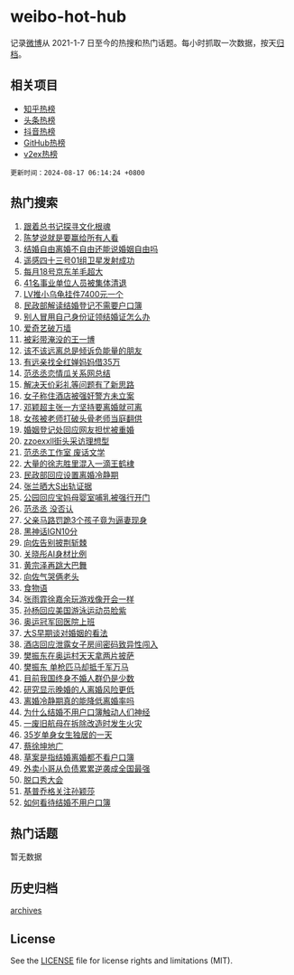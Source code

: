 # weibo-hot-hub

记录[微博](https://www.weibo.com)从 2021-1-7 日至今的热搜和热门话题。每小时抓取一次数据，按天[归档](archives)。

## 相关项目

- [知乎热榜](https://github.com/lonnyzhang423/zhihu-hot-hub)
- [头条热榜](https://github.com/lonnyzhang423/toutiao-hot-hub)
- [抖音热榜](https://github.com/lonnyzhang423/douyin-hot-hub)
- [GitHub热榜](https://github.com/lonnyzhang423/github-hot-hub)
- [v2ex热榜](https://github.com/lonnyzhang423/v2ex-hot-hub)


`更新时间：2024-08-17 06:14:24 +0800`

## 热门搜索

1. [跟着总书记探寻文化根魂](https://m.weibo.cn/search?containerid=100103type%3D1%26t%3D10%26q%3D%23%E8%B7%9F%E7%9D%80%E6%80%BB%E4%B9%A6%E8%AE%B0%E6%8E%A2%E5%AF%BB%E6%96%87%E5%8C%96%E6%A0%B9%E9%AD%82%23&stream_entry_id=51&isnewpage=1&extparam=seat%3D1%26stream_entry_id%3D51%26c_type%3D51%26dgr%3D0%26cate%3D10103%26q%3D%2523%25E8%25B7%259F%25E7%259D%2580%25E6%2580%25BB%25E4%25B9%25A6%25E8%25AE%25B0%25E6%258E%25A2%25E5%25AF%25BB%25E6%2596%2587%25E5%258C%2596%25E6%25A0%25B9%25E9%25AD%2582%2523%26pos%3D0%26filter_type%3Drealtimehot%26display_time%3D1723846463%26pre_seqid%3D172384646354403457235)
1. [陈梦说就是要赢给所有人看](https://m.weibo.cn/search?containerid=100103type%3D1%26t%3D10%26q%3D%23%E9%99%88%E6%A2%A6%E8%AF%B4%E5%B0%B1%E6%98%AF%E8%A6%81%E8%B5%A2%E7%BB%99%E6%89%80%E6%9C%89%E4%BA%BA%E7%9C%8B%23&stream_entry_id=31&isnewpage=1&extparam=seat%3D1%26stream_entry_id%3D31%26q%3D%2523%25E9%2599%2588%25E6%25A2%25A6%25E8%25AF%25B4%25E5%25B0%25B1%25E6%2598%25AF%25E8%25A6%2581%25E8%25B5%25A2%25E7%25BB%2599%25E6%2589%2580%25E6%259C%2589%25E4%25BA%25BA%25E7%259C%258B%2523%26dgr%3D0%26band_rank%3D1%26pos%3D0%26filter_type%3Drealtimehot%26c_type%3D31%26lcate%3D5001%26cate%3D5001%26realpos%3D1%26flag%3D2%26display_time%3D1723846463%26pre_seqid%3D172384646354403457235)
1. [结婚自由离婚不自由还能说婚姻自由吗](https://m.weibo.cn/search?containerid=100103type%3D1%26t%3D10%26q%3D%23%E7%BB%93%E5%A9%9A%E8%87%AA%E7%94%B1%E7%A6%BB%E5%A9%9A%E4%B8%8D%E8%87%AA%E7%94%B1%E8%BF%98%E8%83%BD%E8%AF%B4%E5%A9%9A%E5%A7%BB%E8%87%AA%E7%94%B1%E5%90%97%23&stream_entry_id=31&isnewpage=1&extparam=seat%3D1%26stream_entry_id%3D31%26q%3D%2523%25E7%25BB%2593%25E5%25A9%259A%25E8%2587%25AA%25E7%2594%25B1%25E7%25A6%25BB%25E5%25A9%259A%25E4%25B8%258D%25E8%2587%25AA%25E7%2594%25B1%25E8%25BF%2598%25E8%2583%25BD%25E8%25AF%25B4%25E5%25A9%259A%25E5%25A7%25BB%25E8%2587%25AA%25E7%2594%25B1%25E5%2590%2597%2523%26dgr%3D0%26band_rank%3D2%26pos%3D1%26filter_type%3Drealtimehot%26c_type%3D31%26lcate%3D5001%26cate%3D5001%26realpos%3D2%26flag%3D0%26display_time%3D1723846463%26pre_seqid%3D172384646354403457235)
1. [遥感四十三号01组卫星发射成功](https://m.weibo.cn/search?containerid=100103type%3D1%26t%3D10%26q%3D%23%E9%81%A5%E6%84%9F%E5%9B%9B%E5%8D%81%E4%B8%89%E5%8F%B701%E7%BB%84%E5%8D%AB%E6%98%9F%E5%8F%91%E5%B0%84%E6%88%90%E5%8A%9F%23&stream_entry_id=31&isnewpage=1&extparam=seat%3D1%26stream_entry_id%3D31%26q%3D%2523%25E9%2581%25A5%25E6%2584%259F%25E5%259B%259B%25E5%258D%2581%25E4%25B8%2589%25E5%258F%25B701%25E7%25BB%2584%25E5%258D%25AB%25E6%2598%259F%25E5%258F%2591%25E5%25B0%2584%25E6%2588%2590%25E5%258A%259F%2523%26dgr%3D0%26band_rank%3D3%26pos%3D2%26filter_type%3Drealtimehot%26c_type%3D31%26lcate%3D5001%26cate%3D5001%26realpos%3D3%26flag%3D0%26display_time%3D1723846463%26pre_seqid%3D172384646354403457235)
1. [每月18号京东羊毛超大](https://m.weibo.cn/search?containerid=100103type%3D1%26t%3D10%26q%3D%23%E6%AF%8F%E6%9C%8818%E5%8F%B7%E4%BA%AC%E4%B8%9C%E7%BE%8A%E6%AF%9B%E8%B6%85%E5%A4%A7%23&stream_entry_id=31&isnewpage=1&extparam=seat%3D1%26stream_entry_id%3D31%26q%3D%2523%25E6%25AF%258F%25E6%259C%258818%25E5%258F%25B7%25E4%25BA%25AC%25E4%25B8%259C%25E7%25BE%258A%25E6%25AF%259B%25E8%25B6%2585%25E5%25A4%25A7%2523%26dgr%3D0%26band_rank%3D4%26adid%3D250610%26is_ad_pos%3D1%26filter_type%3Drealtimehot%26topic_ad%3D1%26c_type%3D31%26lcate%3D5001%26pos%3D3%26cate%3D5001%26display_time%3D1723846463%26pre_seqid%3D172384646354403457235)
1. [41名事业单位人员被集体清退](https://m.weibo.cn/search?containerid=100103type%3D1%26t%3D10%26q%3D%2341%E5%90%8D%E4%BA%8B%E4%B8%9A%E5%8D%95%E4%BD%8D%E4%BA%BA%E5%91%98%E8%A2%AB%E9%9B%86%E4%BD%93%E6%B8%85%E9%80%80%23&stream_entry_id=31&isnewpage=1&extparam=seat%3D1%26stream_entry_id%3D31%26q%3D%252341%25E5%2590%258D%25E4%25BA%258B%25E4%25B8%259A%25E5%258D%2595%25E4%25BD%258D%25E4%25BA%25BA%25E5%2591%2598%25E8%25A2%25AB%25E9%259B%2586%25E4%25BD%2593%25E6%25B8%2585%25E9%2580%2580%2523%26dgr%3D0%26band_rank%3D4%26pos%3D4%26filter_type%3Drealtimehot%26c_type%3D31%26lcate%3D5001%26cate%3D5001%26realpos%3D4%26flag%3D2%26display_time%3D1723846463%26pre_seqid%3D172384646354403457235)
1. [LV推小乌龟挂件7400元一个](https://m.weibo.cn/search?containerid=100103type%3D1%26t%3D10%26q%3D%23LV%E6%8E%A8%E5%B0%8F%E4%B9%8C%E9%BE%9F%E6%8C%82%E4%BB%B67400%E5%85%83%E4%B8%80%E4%B8%AA%23&stream_entry_id=31&isnewpage=1&extparam=seat%3D1%26stream_entry_id%3D31%26q%3D%2523LV%25E6%258E%25A8%25E5%25B0%258F%25E4%25B9%258C%25E9%25BE%259F%25E6%258C%2582%25E4%25BB%25B67400%25E5%2585%2583%25E4%25B8%2580%25E4%25B8%25AA%2523%26dgr%3D0%26band_rank%3D5%26pos%3D5%26filter_type%3Drealtimehot%26c_type%3D31%26lcate%3D5001%26cate%3D5001%26realpos%3D5%26flag%3D2%26display_time%3D1723846463%26pre_seqid%3D172384646354403457235)
1. [民政部解读结婚登记不需要户口簿](https://m.weibo.cn/search?containerid=100103type%3D1%26t%3D10%26q%3D%23%E6%B0%91%E6%94%BF%E9%83%A8%E8%A7%A3%E8%AF%BB%E7%BB%93%E5%A9%9A%E7%99%BB%E8%AE%B0%E4%B8%8D%E9%9C%80%E8%A6%81%E6%88%B7%E5%8F%A3%E7%B0%BF%23&stream_entry_id=31&isnewpage=1&extparam=seat%3D1%26stream_entry_id%3D31%26q%3D%2523%25E6%25B0%2591%25E6%2594%25BF%25E9%2583%25A8%25E8%25A7%25A3%25E8%25AF%25BB%25E7%25BB%2593%25E5%25A9%259A%25E7%2599%25BB%25E8%25AE%25B0%25E4%25B8%258D%25E9%259C%2580%25E8%25A6%2581%25E6%2588%25B7%25E5%258F%25A3%25E7%25B0%25BF%2523%26dgr%3D0%26band_rank%3D6%26pos%3D6%26filter_type%3Drealtimehot%26c_type%3D31%26lcate%3D5001%26cate%3D5001%26realpos%3D6%26flag%3D0%26display_time%3D1723846463%26pre_seqid%3D172384646354403457235)
1. [别人冒用自己身份证领结婚证怎么办](https://m.weibo.cn/search?containerid=100103type%3D1%26t%3D10%26q%3D%23%E5%88%AB%E4%BA%BA%E5%86%92%E7%94%A8%E8%87%AA%E5%B7%B1%E8%BA%AB%E4%BB%BD%E8%AF%81%E9%A2%86%E7%BB%93%E5%A9%9A%E8%AF%81%E6%80%8E%E4%B9%88%E5%8A%9E%23&stream_entry_id=31&isnewpage=1&extparam=seat%3D1%26stream_entry_id%3D31%26q%3D%2523%25E5%2588%25AB%25E4%25BA%25BA%25E5%2586%2592%25E7%2594%25A8%25E8%2587%25AA%25E5%25B7%25B1%25E8%25BA%25AB%25E4%25BB%25BD%25E8%25AF%2581%25E9%25A2%2586%25E7%25BB%2593%25E5%25A9%259A%25E8%25AF%2581%25E6%2580%258E%25E4%25B9%2588%25E5%258A%259E%2523%26dgr%3D0%26band_rank%3D7%26pos%3D7%26filter_type%3Drealtimehot%26c_type%3D31%26lcate%3D5001%26cate%3D5001%26realpos%3D7%26flag%3D0%26display_time%3D1723846463%26pre_seqid%3D172384646354403457235)
1. [爱奇艺破万墙](https://m.weibo.cn/search?containerid=100103type%3D1%26t%3D10%26q%3D%23%E7%88%B1%E5%A5%87%E8%89%BA%E7%A0%B4%E4%B8%87%E5%A2%99%23&stream_entry_id=31&isnewpage=1&extparam=seat%3D1%26stream_entry_id%3D31%26q%3D%2523%25E7%2588%25B1%25E5%25A5%2587%25E8%2589%25BA%25E7%25A0%25B4%25E4%25B8%2587%25E5%25A2%2599%2523%26dgr%3D0%26band_rank%3D8%26pos%3D8%26filter_type%3Drealtimehot%26c_type%3D31%26lcate%3D5001%26cate%3D5001%26realpos%3D8%26flag%3D0%26display_time%3D1723846463%26pre_seqid%3D172384646354403457235)
1. [被彩带淹没的王一博](https://m.weibo.cn/search?containerid=100103type%3D1%26t%3D10%26q%3D%E8%A2%AB%E5%BD%A9%E5%B8%A6%E6%B7%B9%E6%B2%A1%E7%9A%84%E7%8E%8B%E4%B8%80%E5%8D%9A&stream_entry_id=31&isnewpage=1&extparam=seat%3D1%26stream_entry_id%3D31%26q%3D%25E8%25A2%25AB%25E5%25BD%25A9%25E5%25B8%25A6%25E6%25B7%25B9%25E6%25B2%25A1%25E7%259A%2584%25E7%258E%258B%25E4%25B8%2580%25E5%258D%259A%26dgr%3D0%26band_rank%3D9%26pos%3D9%26filter_type%3Drealtimehot%26c_type%3D31%26lcate%3D5001%26cate%3D5001%26realpos%3D9%26flag%3D0%26display_time%3D1723846463%26pre_seqid%3D172384646354403457235)
1. [该不该远离总是倾诉负能量的朋友](https://m.weibo.cn/search?containerid=100103type%3D1%26t%3D10%26q%3D%23%E8%AF%A5%E4%B8%8D%E8%AF%A5%E8%BF%9C%E7%A6%BB%E6%80%BB%E6%98%AF%E5%80%BE%E8%AF%89%E8%B4%9F%E8%83%BD%E9%87%8F%E7%9A%84%E6%9C%8B%E5%8F%8B%23&stream_entry_id=31&isnewpage=1&extparam=seat%3D1%26stream_entry_id%3D31%26q%3D%2523%25E8%25AF%25A5%25E4%25B8%258D%25E8%25AF%25A5%25E8%25BF%259C%25E7%25A6%25BB%25E6%2580%25BB%25E6%2598%25AF%25E5%2580%25BE%25E8%25AF%2589%25E8%25B4%259F%25E8%2583%25BD%25E9%2587%258F%25E7%259A%2584%25E6%259C%258B%25E5%258F%258B%2523%26dgr%3D0%26band_rank%3D10%26pos%3D10%26filter_type%3Drealtimehot%26c_type%3D31%26lcate%3D5001%26cate%3D5001%26realpos%3D10%26flag%3D1%26display_time%3D1723846463%26pre_seqid%3D172384646354403457235)
1. [有远亲找全红婵妈妈借35万](https://m.weibo.cn/search?containerid=100103type%3D1%26t%3D10%26q%3D%23%E6%9C%89%E8%BF%9C%E4%BA%B2%E6%89%BE%E5%85%A8%E7%BA%A2%E5%A9%B5%E5%A6%88%E5%A6%88%E5%80%9F35%E4%B8%87%23&stream_entry_id=31&isnewpage=1&extparam=seat%3D1%26stream_entry_id%3D31%26q%3D%2523%25E6%259C%2589%25E8%25BF%259C%25E4%25BA%25B2%25E6%2589%25BE%25E5%2585%25A8%25E7%25BA%25A2%25E5%25A9%25B5%25E5%25A6%2588%25E5%25A6%2588%25E5%2580%259F35%25E4%25B8%2587%2523%26dgr%3D0%26band_rank%3D11%26pos%3D11%26filter_type%3Drealtimehot%26c_type%3D31%26lcate%3D5001%26cate%3D5001%26realpos%3D11%26flag%3D2%26display_time%3D1723846463%26pre_seqid%3D172384646354403457235)
1. [范丞丞恋情瓜关系网总结](https://m.weibo.cn/search?containerid=100103type%3D1%26t%3D10%26q%3D%E8%8C%83%E4%B8%9E%E4%B8%9E%E6%81%8B%E6%83%85%E7%93%9C%E5%85%B3%E7%B3%BB%E7%BD%91%E6%80%BB%E7%BB%93&stream_entry_id=31&isnewpage=1&extparam=seat%3D1%26stream_entry_id%3D31%26q%3D%25E8%258C%2583%25E4%25B8%259E%25E4%25B8%259E%25E6%2581%258B%25E6%2583%2585%25E7%2593%259C%25E5%2585%25B3%25E7%25B3%25BB%25E7%25BD%2591%25E6%2580%25BB%25E7%25BB%2593%26dgr%3D0%26band_rank%3D12%26pos%3D12%26filter_type%3Drealtimehot%26c_type%3D31%26lcate%3D5001%26cate%3D5001%26realpos%3D12%26flag%3D2%26display_time%3D1723846463%26pre_seqid%3D172384646354403457235)
1. [解决天价彩礼等问题有了新思路](https://m.weibo.cn/search?containerid=100103type%3D1%26t%3D10%26q%3D%23%E8%A7%A3%E5%86%B3%E5%A4%A9%E4%BB%B7%E5%BD%A9%E7%A4%BC%E7%AD%89%E9%97%AE%E9%A2%98%E6%9C%89%E4%BA%86%E6%96%B0%E6%80%9D%E8%B7%AF%23&stream_entry_id=31&isnewpage=1&extparam=seat%3D1%26stream_entry_id%3D31%26q%3D%2523%25E8%25A7%25A3%25E5%2586%25B3%25E5%25A4%25A9%25E4%25BB%25B7%25E5%25BD%25A9%25E7%25A4%25BC%25E7%25AD%2589%25E9%2597%25AE%25E9%25A2%2598%25E6%259C%2589%25E4%25BA%2586%25E6%2596%25B0%25E6%2580%259D%25E8%25B7%25AF%2523%26dgr%3D0%26band_rank%3D13%26pos%3D13%26filter_type%3Drealtimehot%26c_type%3D31%26lcate%3D5001%26cate%3D5001%26realpos%3D13%26flag%3D0%26display_time%3D1723846463%26pre_seqid%3D172384646354403457235)
1. [女子称住酒店被强奸警方未立案](https://m.weibo.cn/search?containerid=100103type%3D1%26t%3D10%26q%3D%23%E5%A5%B3%E5%AD%90%E7%A7%B0%E4%BD%8F%E9%85%92%E5%BA%97%E8%A2%AB%E5%BC%BA%E5%A5%B8%E8%AD%A6%E6%96%B9%E6%9C%AA%E7%AB%8B%E6%A1%88%23&stream_entry_id=31&isnewpage=1&extparam=seat%3D1%26stream_entry_id%3D31%26q%3D%2523%25E5%25A5%25B3%25E5%25AD%2590%25E7%25A7%25B0%25E4%25BD%258F%25E9%2585%2592%25E5%25BA%2597%25E8%25A2%25AB%25E5%25BC%25BA%25E5%25A5%25B8%25E8%25AD%25A6%25E6%2596%25B9%25E6%259C%25AA%25E7%25AB%258B%25E6%25A1%2588%2523%26dgr%3D0%26band_rank%3D14%26pos%3D14%26filter_type%3Drealtimehot%26c_type%3D31%26lcate%3D5001%26cate%3D5001%26realpos%3D14%26flag%3D0%26display_time%3D1723846463%26pre_seqid%3D172384646354403457235)
1. [邓颖超主张一方坚持要离婚就可离](https://m.weibo.cn/search?containerid=100103type%3D1%26t%3D10%26q%3D%23%E9%82%93%E9%A2%96%E8%B6%85%E4%B8%BB%E5%BC%A0%E4%B8%80%E6%96%B9%E5%9D%9A%E6%8C%81%E8%A6%81%E7%A6%BB%E5%A9%9A%E5%B0%B1%E5%8F%AF%E7%A6%BB%23&stream_entry_id=31&isnewpage=1&extparam=seat%3D1%26stream_entry_id%3D31%26q%3D%2523%25E9%2582%2593%25E9%25A2%2596%25E8%25B6%2585%25E4%25B8%25BB%25E5%25BC%25A0%25E4%25B8%2580%25E6%2596%25B9%25E5%259D%259A%25E6%258C%2581%25E8%25A6%2581%25E7%25A6%25BB%25E5%25A9%259A%25E5%25B0%25B1%25E5%258F%25AF%25E7%25A6%25BB%2523%26dgr%3D0%26band_rank%3D15%26pos%3D15%26filter_type%3Drealtimehot%26c_type%3D31%26lcate%3D5001%26cate%3D5001%26realpos%3D15%26flag%3D0%26display_time%3D1723846463%26pre_seqid%3D172384646354403457235)
1. [女孩被老师打破头骨老师当庭翻供](https://m.weibo.cn/search?containerid=100103type%3D1%26t%3D10%26q%3D%23%E5%A5%B3%E5%AD%A9%E8%A2%AB%E8%80%81%E5%B8%88%E6%89%93%E7%A0%B4%E5%A4%B4%E9%AA%A8%E8%80%81%E5%B8%88%E5%BD%93%E5%BA%AD%E7%BF%BB%E4%BE%9B%23&stream_entry_id=31&isnewpage=1&extparam=seat%3D1%26stream_entry_id%3D31%26q%3D%2523%25E5%25A5%25B3%25E5%25AD%25A9%25E8%25A2%25AB%25E8%2580%2581%25E5%25B8%2588%25E6%2589%2593%25E7%25A0%25B4%25E5%25A4%25B4%25E9%25AA%25A8%25E8%2580%2581%25E5%25B8%2588%25E5%25BD%2593%25E5%25BA%25AD%25E7%25BF%25BB%25E4%25BE%259B%2523%26dgr%3D0%26band_rank%3D16%26pos%3D16%26filter_type%3Drealtimehot%26c_type%3D31%26lcate%3D5001%26cate%3D5001%26realpos%3D16%26flag%3D0%26display_time%3D1723846463%26pre_seqid%3D172384646354403457235)
1. [婚姻登记处回应网友担忧被重婚](https://m.weibo.cn/search?containerid=100103type%3D1%26t%3D10%26q%3D%23%E5%A9%9A%E5%A7%BB%E7%99%BB%E8%AE%B0%E5%A4%84%E5%9B%9E%E5%BA%94%E7%BD%91%E5%8F%8B%E6%8B%85%E5%BF%A7%E8%A2%AB%E9%87%8D%E5%A9%9A%23&stream_entry_id=31&isnewpage=1&extparam=seat%3D1%26stream_entry_id%3D31%26q%3D%2523%25E5%25A9%259A%25E5%25A7%25BB%25E7%2599%25BB%25E8%25AE%25B0%25E5%25A4%2584%25E5%259B%259E%25E5%25BA%2594%25E7%25BD%2591%25E5%258F%258B%25E6%258B%2585%25E5%25BF%25A7%25E8%25A2%25AB%25E9%2587%258D%25E5%25A9%259A%2523%26dgr%3D0%26band_rank%3D17%26pos%3D17%26filter_type%3Drealtimehot%26c_type%3D31%26lcate%3D5001%26cate%3D5001%26realpos%3D17%26flag%3D0%26display_time%3D1723846463%26pre_seqid%3D172384646354403457235)
1. [zzoexxll街头采访理想型](https://m.weibo.cn/search?containerid=100103type%3D1%26t%3D10%26q%3D%23zzoexxll%E8%A1%97%E5%A4%B4%E9%87%87%E8%AE%BF%E7%90%86%E6%83%B3%E5%9E%8B%23&stream_entry_id=31&isnewpage=1&extparam=seat%3D1%26stream_entry_id%3D31%26q%3D%2523zzoexxll%25E8%25A1%2597%25E5%25A4%25B4%25E9%2587%2587%25E8%25AE%25BF%25E7%2590%2586%25E6%2583%25B3%25E5%259E%258B%2523%26dgr%3D0%26band_rank%3D18%26pos%3D18%26filter_type%3Drealtimehot%26c_type%3D31%26lcate%3D5001%26cate%3D5001%26realpos%3D18%26flag%3D0%26display_time%3D1723846463%26pre_seqid%3D172384646354403457235)
1. [范丞丞工作室 废话文学](https://m.weibo.cn/search?containerid=100103type%3D1%26t%3D10%26q%3D%E8%8C%83%E4%B8%9E%E4%B8%9E%E5%B7%A5%E4%BD%9C%E5%AE%A4+%E5%BA%9F%E8%AF%9D%E6%96%87%E5%AD%A6&stream_entry_id=31&isnewpage=1&extparam=seat%3D1%26stream_entry_id%3D31%26q%3D%25E8%258C%2583%25E4%25B8%259E%25E4%25B8%259E%25E5%25B7%25A5%25E4%25BD%259C%25E5%25AE%25A4%2520%25E5%25BA%259F%25E8%25AF%259D%25E6%2596%2587%25E5%25AD%25A6%26dgr%3D0%26band_rank%3D19%26pos%3D19%26filter_type%3Drealtimehot%26c_type%3D31%26lcate%3D5001%26cate%3D5001%26realpos%3D19%26flag%3D0%26display_time%3D1723846463%26pre_seqid%3D172384646354403457235)
1. [大量的徐志胜里混入一滴王鹤棣](https://m.weibo.cn/search?containerid=100103type%3D1%26t%3D10%26q%3D%E5%A4%A7%E9%87%8F%E7%9A%84%E5%BE%90%E5%BF%97%E8%83%9C%E9%87%8C%E6%B7%B7%E5%85%A5%E4%B8%80%E6%BB%B4%E7%8E%8B%E9%B9%A4%E6%A3%A3&stream_entry_id=31&isnewpage=1&extparam=seat%3D1%26stream_entry_id%3D31%26q%3D%25E5%25A4%25A7%25E9%2587%258F%25E7%259A%2584%25E5%25BE%2590%25E5%25BF%2597%25E8%2583%259C%25E9%2587%258C%25E6%25B7%25B7%25E5%2585%25A5%25E4%25B8%2580%25E6%25BB%25B4%25E7%258E%258B%25E9%25B9%25A4%25E6%25A3%25A3%26dgr%3D0%26band_rank%3D20%26pos%3D20%26filter_type%3Drealtimehot%26c_type%3D31%26lcate%3D5001%26cate%3D5001%26realpos%3D20%26flag%3D0%26display_time%3D1723846463%26pre_seqid%3D172384646354403457235)
1. [民政部回应设置离婚冷静期](https://m.weibo.cn/search?containerid=100103type%3D1%26t%3D10%26q%3D%23%E6%B0%91%E6%94%BF%E9%83%A8%E5%9B%9E%E5%BA%94%E8%AE%BE%E7%BD%AE%E7%A6%BB%E5%A9%9A%E5%86%B7%E9%9D%99%E6%9C%9F%23&stream_entry_id=31&isnewpage=1&extparam=seat%3D1%26stream_entry_id%3D31%26q%3D%2523%25E6%25B0%2591%25E6%2594%25BF%25E9%2583%25A8%25E5%259B%259E%25E5%25BA%2594%25E8%25AE%25BE%25E7%25BD%25AE%25E7%25A6%25BB%25E5%25A9%259A%25E5%2586%25B7%25E9%259D%2599%25E6%259C%259F%2523%26dgr%3D0%26band_rank%3D21%26pos%3D21%26filter_type%3Drealtimehot%26c_type%3D31%26lcate%3D5001%26cate%3D5001%26realpos%3D21%26flag%3D0%26display_time%3D1723846463%26pre_seqid%3D172384646354403457235)
1. [张兰晒大S出轨证据](https://m.weibo.cn/search?containerid=100103type%3D1%26t%3D10%26q%3D%E5%BC%A0%E5%85%B0%E6%99%92%E5%A4%A7S%E5%87%BA%E8%BD%A8%E8%AF%81%E6%8D%AE&stream_entry_id=31&isnewpage=1&extparam=seat%3D1%26stream_entry_id%3D31%26q%3D%25E5%25BC%25A0%25E5%2585%25B0%25E6%2599%2592%25E5%25A4%25A7S%25E5%2587%25BA%25E8%25BD%25A8%25E8%25AF%2581%25E6%258D%25AE%26dgr%3D0%26band_rank%3D22%26pos%3D22%26filter_type%3Drealtimehot%26c_type%3D31%26lcate%3D5001%26cate%3D5001%26realpos%3D22%26flag%3D2%26display_time%3D1723846463%26pre_seqid%3D172384646354403457235)
1. [公园回应宝妈母婴室哺乳被强行开门](https://m.weibo.cn/search?containerid=100103type%3D1%26t%3D10%26q%3D%23%E5%85%AC%E5%9B%AD%E5%9B%9E%E5%BA%94%E5%AE%9D%E5%A6%88%E6%AF%8D%E5%A9%B4%E5%AE%A4%E5%93%BA%E4%B9%B3%E8%A2%AB%E5%BC%BA%E8%A1%8C%E5%BC%80%E9%97%A8%23&stream_entry_id=31&isnewpage=1&extparam=seat%3D1%26stream_entry_id%3D31%26q%3D%2523%25E5%2585%25AC%25E5%259B%25AD%25E5%259B%259E%25E5%25BA%2594%25E5%25AE%259D%25E5%25A6%2588%25E6%25AF%258D%25E5%25A9%25B4%25E5%25AE%25A4%25E5%2593%25BA%25E4%25B9%25B3%25E8%25A2%25AB%25E5%25BC%25BA%25E8%25A1%258C%25E5%25BC%2580%25E9%2597%25A8%2523%26dgr%3D0%26band_rank%3D23%26pos%3D23%26filter_type%3Drealtimehot%26c_type%3D31%26lcate%3D5001%26cate%3D5001%26realpos%3D23%26flag%3D0%26display_time%3D1723846463%26pre_seqid%3D172384646354403457235)
1. [范丞丞 没否认](https://m.weibo.cn/search?containerid=100103type%3D1%26t%3D10%26q%3D%E8%8C%83%E4%B8%9E%E4%B8%9E+%E6%B2%A1%E5%90%A6%E8%AE%A4&stream_entry_id=31&isnewpage=1&extparam=seat%3D1%26stream_entry_id%3D31%26q%3D%25E8%258C%2583%25E4%25B8%259E%25E4%25B8%259E%2520%25E6%25B2%25A1%25E5%2590%25A6%25E8%25AE%25A4%26dgr%3D0%26band_rank%3D24%26pos%3D24%26filter_type%3Drealtimehot%26c_type%3D31%26lcate%3D5001%26cate%3D5001%26realpos%3D24%26flag%3D0%26display_time%3D1723846463%26pre_seqid%3D172384646354403457235)
1. [父亲马路罚跪3个孩子竟为逼妻现身](https://m.weibo.cn/search?containerid=100103type%3D1%26t%3D10%26q%3D%23%E7%88%B6%E4%BA%B2%E9%A9%AC%E8%B7%AF%E7%BD%9A%E8%B7%AA3%E4%B8%AA%E5%AD%A9%E5%AD%90%E7%AB%9F%E4%B8%BA%E9%80%BC%E5%A6%BB%E7%8E%B0%E8%BA%AB%23&stream_entry_id=31&isnewpage=1&extparam=seat%3D1%26stream_entry_id%3D31%26q%3D%2523%25E7%2588%25B6%25E4%25BA%25B2%25E9%25A9%25AC%25E8%25B7%25AF%25E7%25BD%259A%25E8%25B7%25AA3%25E4%25B8%25AA%25E5%25AD%25A9%25E5%25AD%2590%25E7%25AB%259F%25E4%25B8%25BA%25E9%2580%25BC%25E5%25A6%25BB%25E7%258E%25B0%25E8%25BA%25AB%2523%26dgr%3D0%26band_rank%3D25%26pos%3D25%26filter_type%3Drealtimehot%26c_type%3D31%26lcate%3D5001%26cate%3D5001%26realpos%3D25%26flag%3D0%26display_time%3D1723846463%26pre_seqid%3D172384646354403457235)
1. [黑神话IGN10分](https://m.weibo.cn/search?containerid=100103type%3D1%26t%3D10%26q%3D%23%E9%BB%91%E7%A5%9E%E8%AF%9DIGN10%E5%88%86%23&stream_entry_id=31&isnewpage=1&extparam=seat%3D1%26stream_entry_id%3D31%26q%3D%2523%25E9%25BB%2591%25E7%25A5%259E%25E8%25AF%259DIGN10%25E5%2588%2586%2523%26dgr%3D0%26band_rank%3D26%26pos%3D26%26filter_type%3Drealtimehot%26c_type%3D31%26lcate%3D5001%26cate%3D5001%26realpos%3D26%26flag%3D0%26display_time%3D1723846463%26pre_seqid%3D172384646354403457235)
1. [向佐告别披荆斩棘](https://m.weibo.cn/search?containerid=100103type%3D1%26t%3D10%26q%3D%E5%90%91%E4%BD%90%E5%91%8A%E5%88%AB%E6%8A%AB%E8%8D%86%E6%96%A9%E6%A3%98&stream_entry_id=31&isnewpage=1&extparam=seat%3D1%26stream_entry_id%3D31%26q%3D%25E5%2590%2591%25E4%25BD%2590%25E5%2591%258A%25E5%2588%25AB%25E6%258A%25AB%25E8%258D%2586%25E6%2596%25A9%25E6%25A3%2598%26dgr%3D0%26band_rank%3D27%26pos%3D27%26filter_type%3Drealtimehot%26c_type%3D31%26lcate%3D5001%26cate%3D5001%26realpos%3D27%26flag%3D0%26display_time%3D1723846463%26pre_seqid%3D172384646354403457235)
1. [关晓彤AI身材比例](https://m.weibo.cn/search?containerid=100103type%3D1%26t%3D10%26q%3D%23%E5%85%B3%E6%99%93%E5%BD%A4AI%E8%BA%AB%E6%9D%90%E6%AF%94%E4%BE%8B%23&stream_entry_id=31&isnewpage=1&extparam=seat%3D1%26stream_entry_id%3D31%26q%3D%2523%25E5%2585%25B3%25E6%2599%2593%25E5%25BD%25A4AI%25E8%25BA%25AB%25E6%259D%2590%25E6%25AF%2594%25E4%25BE%258B%2523%26dgr%3D0%26band_rank%3D28%26pos%3D28%26filter_type%3Drealtimehot%26c_type%3D31%26lcate%3D5001%26cate%3D5001%26realpos%3D28%26flag%3D0%26display_time%3D1723846463%26pre_seqid%3D172384646354403457235)
1. [黄宗泽再跳大巴舞](https://m.weibo.cn/search?containerid=100103type%3D1%26t%3D10%26q%3D%E9%BB%84%E5%AE%97%E6%B3%BD%E5%86%8D%E8%B7%B3%E5%A4%A7%E5%B7%B4%E8%88%9E&stream_entry_id=31&isnewpage=1&extparam=seat%3D1%26stream_entry_id%3D31%26q%3D%25E9%25BB%2584%25E5%25AE%2597%25E6%25B3%25BD%25E5%2586%258D%25E8%25B7%25B3%25E5%25A4%25A7%25E5%25B7%25B4%25E8%2588%259E%26dgr%3D0%26band_rank%3D29%26pos%3D29%26filter_type%3Drealtimehot%26c_type%3D31%26lcate%3D5001%26cate%3D5001%26realpos%3D29%26flag%3D0%26display_time%3D1723846463%26pre_seqid%3D172384646354403457235)
1. [向佐气哭俩老头](https://m.weibo.cn/search?containerid=100103type%3D1%26t%3D10%26q%3D%E5%90%91%E4%BD%90%E6%B0%94%E5%93%AD%E4%BF%A9%E8%80%81%E5%A4%B4&stream_entry_id=31&isnewpage=1&extparam=seat%3D1%26stream_entry_id%3D31%26q%3D%25E5%2590%2591%25E4%25BD%2590%25E6%25B0%2594%25E5%2593%25AD%25E4%25BF%25A9%25E8%2580%2581%25E5%25A4%25B4%26dgr%3D0%26band_rank%3D30%26pos%3D30%26filter_type%3Drealtimehot%26c_type%3D31%26lcate%3D5001%26cate%3D5001%26realpos%3D30%26flag%3D0%26display_time%3D1723846463%26pre_seqid%3D172384646354403457235)
1. [食物语](https://m.weibo.cn/search?containerid=100103type%3D1%26t%3D10%26q%3D%E9%A3%9F%E7%89%A9%E8%AF%AD&stream_entry_id=31&isnewpage=1&extparam=seat%3D1%26stream_entry_id%3D31%26q%3D%25E9%25A3%259F%25E7%2589%25A9%25E8%25AF%25AD%26dgr%3D0%26band_rank%3D31%26pos%3D31%26filter_type%3Drealtimehot%26c_type%3D31%26lcate%3D5001%26cate%3D5001%26realpos%3D31%26flag%3D0%26display_time%3D1723846463%26pre_seqid%3D172384646354403457235)
1. [张雨霏徐嘉余玩游戏像开会一样](https://m.weibo.cn/search?containerid=100103type%3D1%26t%3D10%26q%3D%E5%BC%A0%E9%9B%A8%E9%9C%8F%E5%BE%90%E5%98%89%E4%BD%99%E7%8E%A9%E6%B8%B8%E6%88%8F%E5%83%8F%E5%BC%80%E4%BC%9A%E4%B8%80%E6%A0%B7&stream_entry_id=31&isnewpage=1&extparam=seat%3D1%26stream_entry_id%3D31%26q%3D%25E5%25BC%25A0%25E9%259B%25A8%25E9%259C%258F%25E5%25BE%2590%25E5%2598%2589%25E4%25BD%2599%25E7%258E%25A9%25E6%25B8%25B8%25E6%2588%258F%25E5%2583%258F%25E5%25BC%2580%25E4%25BC%259A%25E4%25B8%2580%25E6%25A0%25B7%26dgr%3D0%26band_rank%3D32%26pos%3D32%26filter_type%3Drealtimehot%26c_type%3D31%26lcate%3D5001%26cate%3D5001%26realpos%3D32%26flag%3D0%26display_time%3D1723846463%26pre_seqid%3D172384646354403457235)
1. [孙杨回应美国游泳运动员脸紫](https://m.weibo.cn/search?containerid=100103type%3D1%26t%3D10%26q%3D%23%E5%AD%99%E6%9D%A8%E5%9B%9E%E5%BA%94%E7%BE%8E%E5%9B%BD%E6%B8%B8%E6%B3%B3%E8%BF%90%E5%8A%A8%E5%91%98%E8%84%B8%E7%B4%AB%23&stream_entry_id=31&isnewpage=1&extparam=seat%3D1%26stream_entry_id%3D31%26q%3D%2523%25E5%25AD%2599%25E6%259D%25A8%25E5%259B%259E%25E5%25BA%2594%25E7%25BE%258E%25E5%259B%25BD%25E6%25B8%25B8%25E6%25B3%25B3%25E8%25BF%2590%25E5%258A%25A8%25E5%2591%2598%25E8%2584%25B8%25E7%25B4%25AB%2523%26dgr%3D0%26band_rank%3D33%26pos%3D33%26filter_type%3Drealtimehot%26c_type%3D31%26lcate%3D5001%26cate%3D5001%26realpos%3D33%26flag%3D0%26display_time%3D1723846463%26pre_seqid%3D172384646354403457235)
1. [奥运冠军回医院上班](https://m.weibo.cn/search?containerid=100103type%3D1%26t%3D10%26q%3D%E5%A5%A5%E8%BF%90%E5%86%A0%E5%86%9B%E5%9B%9E%E5%8C%BB%E9%99%A2%E4%B8%8A%E7%8F%AD&stream_entry_id=31&isnewpage=1&extparam=seat%3D1%26stream_entry_id%3D31%26q%3D%25E5%25A5%25A5%25E8%25BF%2590%25E5%2586%25A0%25E5%2586%259B%25E5%259B%259E%25E5%258C%25BB%25E9%2599%25A2%25E4%25B8%258A%25E7%258F%25AD%26dgr%3D0%26band_rank%3D34%26pos%3D34%26filter_type%3Drealtimehot%26c_type%3D31%26lcate%3D5001%26cate%3D5001%26realpos%3D34%26flag%3D0%26display_time%3D1723846463%26pre_seqid%3D172384646354403457235)
1. [大S早期谈对婚姻的看法](https://m.weibo.cn/search?containerid=100103type%3D1%26t%3D10%26q%3D%23%E5%A4%A7S%E6%97%A9%E6%9C%9F%E8%B0%88%E5%AF%B9%E5%A9%9A%E5%A7%BB%E7%9A%84%E7%9C%8B%E6%B3%95%23&stream_entry_id=31&isnewpage=1&extparam=seat%3D1%26stream_entry_id%3D31%26q%3D%2523%25E5%25A4%25A7S%25E6%2597%25A9%25E6%259C%259F%25E8%25B0%2588%25E5%25AF%25B9%25E5%25A9%259A%25E5%25A7%25BB%25E7%259A%2584%25E7%259C%258B%25E6%25B3%2595%2523%26dgr%3D0%26band_rank%3D35%26pos%3D35%26filter_type%3Drealtimehot%26c_type%3D31%26lcate%3D5001%26cate%3D5001%26realpos%3D35%26flag%3D1%26display_time%3D1723846463%26pre_seqid%3D172384646354403457235)
1. [酒店回应泄露女子房间密码致异性闯入](https://m.weibo.cn/search?containerid=100103type%3D1%26t%3D10%26q%3D%23%E9%85%92%E5%BA%97%E5%9B%9E%E5%BA%94%E6%B3%84%E9%9C%B2%E5%A5%B3%E5%AD%90%E6%88%BF%E9%97%B4%E5%AF%86%E7%A0%81%E8%87%B4%E5%BC%82%E6%80%A7%E9%97%AF%E5%85%A5%23&stream_entry_id=31&isnewpage=1&extparam=seat%3D1%26stream_entry_id%3D31%26q%3D%2523%25E9%2585%2592%25E5%25BA%2597%25E5%259B%259E%25E5%25BA%2594%25E6%25B3%2584%25E9%259C%25B2%25E5%25A5%25B3%25E5%25AD%2590%25E6%2588%25BF%25E9%2597%25B4%25E5%25AF%2586%25E7%25A0%2581%25E8%2587%25B4%25E5%25BC%2582%25E6%2580%25A7%25E9%2597%25AF%25E5%2585%25A5%2523%26dgr%3D0%26band_rank%3D36%26pos%3D36%26filter_type%3Drealtimehot%26c_type%3D31%26lcate%3D5001%26cate%3D5001%26realpos%3D36%26flag%3D0%26display_time%3D1723846463%26pre_seqid%3D172384646354403457235)
1. [樊振东在奥运村天天拿两片披萨](https://m.weibo.cn/search?containerid=100103type%3D1%26t%3D10%26q%3D%23%E6%A8%8A%E6%8C%AF%E4%B8%9C%E5%9C%A8%E5%A5%A5%E8%BF%90%E6%9D%91%E5%A4%A9%E5%A4%A9%E6%8B%BF%E4%B8%A4%E7%89%87%E6%8A%AB%E8%90%A8%23&stream_entry_id=31&isnewpage=1&extparam=seat%3D1%26stream_entry_id%3D31%26q%3D%2523%25E6%25A8%258A%25E6%258C%25AF%25E4%25B8%259C%25E5%259C%25A8%25E5%25A5%25A5%25E8%25BF%2590%25E6%259D%2591%25E5%25A4%25A9%25E5%25A4%25A9%25E6%258B%25BF%25E4%25B8%25A4%25E7%2589%2587%25E6%258A%25AB%25E8%2590%25A8%2523%26dgr%3D0%26band_rank%3D37%26pos%3D37%26filter_type%3Drealtimehot%26c_type%3D31%26lcate%3D5001%26cate%3D5001%26realpos%3D37%26flag%3D0%26display_time%3D1723846463%26pre_seqid%3D172384646354403457235)
1. [樊振东 单枪匹马却抵千军万马](https://m.weibo.cn/search?containerid=100103type%3D1%26t%3D10%26q%3D%E6%A8%8A%E6%8C%AF%E4%B8%9C+%E5%8D%95%E6%9E%AA%E5%8C%B9%E9%A9%AC%E5%8D%B4%E6%8A%B5%E5%8D%83%E5%86%9B%E4%B8%87%E9%A9%AC&stream_entry_id=31&isnewpage=1&extparam=seat%3D1%26stream_entry_id%3D31%26q%3D%25E6%25A8%258A%25E6%258C%25AF%25E4%25B8%259C%2520%25E5%258D%2595%25E6%259E%25AA%25E5%258C%25B9%25E9%25A9%25AC%25E5%258D%25B4%25E6%258A%25B5%25E5%258D%2583%25E5%2586%259B%25E4%25B8%2587%25E9%25A9%25AC%26dgr%3D0%26band_rank%3D38%26pos%3D38%26filter_type%3Drealtimehot%26c_type%3D31%26lcate%3D5001%26cate%3D5001%26realpos%3D38%26flag%3D0%26display_time%3D1723846463%26pre_seqid%3D172384646354403457235)
1. [目前我国终身不婚人群仍是少数](https://m.weibo.cn/search?containerid=100103type%3D1%26t%3D10%26q%3D%23%E7%9B%AE%E5%89%8D%E6%88%91%E5%9B%BD%E7%BB%88%E8%BA%AB%E4%B8%8D%E5%A9%9A%E4%BA%BA%E7%BE%A4%E4%BB%8D%E6%98%AF%E5%B0%91%E6%95%B0%23&stream_entry_id=31&isnewpage=1&extparam=seat%3D1%26stream_entry_id%3D31%26q%3D%2523%25E7%259B%25AE%25E5%2589%258D%25E6%2588%2591%25E5%259B%25BD%25E7%25BB%2588%25E8%25BA%25AB%25E4%25B8%258D%25E5%25A9%259A%25E4%25BA%25BA%25E7%25BE%25A4%25E4%25BB%258D%25E6%2598%25AF%25E5%25B0%2591%25E6%2595%25B0%2523%26dgr%3D0%26band_rank%3D39%26pos%3D39%26filter_type%3Drealtimehot%26c_type%3D31%26lcate%3D5001%26cate%3D5001%26realpos%3D39%26flag%3D0%26display_time%3D1723846463%26pre_seqid%3D172384646354403457235)
1. [研究显示晚婚的人离婚风险更低](https://m.weibo.cn/search?containerid=100103type%3D1%26t%3D10%26q%3D%23%E7%A0%94%E7%A9%B6%E6%98%BE%E7%A4%BA%E6%99%9A%E5%A9%9A%E7%9A%84%E4%BA%BA%E7%A6%BB%E5%A9%9A%E9%A3%8E%E9%99%A9%E6%9B%B4%E4%BD%8E%23&stream_entry_id=31&isnewpage=1&extparam=seat%3D1%26stream_entry_id%3D31%26q%3D%2523%25E7%25A0%2594%25E7%25A9%25B6%25E6%2598%25BE%25E7%25A4%25BA%25E6%2599%259A%25E5%25A9%259A%25E7%259A%2584%25E4%25BA%25BA%25E7%25A6%25BB%25E5%25A9%259A%25E9%25A3%258E%25E9%2599%25A9%25E6%259B%25B4%25E4%25BD%258E%2523%26dgr%3D0%26band_rank%3D40%26pos%3D40%26filter_type%3Drealtimehot%26c_type%3D31%26lcate%3D5001%26cate%3D5001%26realpos%3D40%26flag%3D0%26display_time%3D1723846463%26pre_seqid%3D172384646354403457235)
1. [离婚冷静期真的能降低离婚率吗](https://m.weibo.cn/search?containerid=100103type%3D1%26t%3D10%26q%3D%23%E7%A6%BB%E5%A9%9A%E5%86%B7%E9%9D%99%E6%9C%9F%E7%9C%9F%E7%9A%84%E8%83%BD%E9%99%8D%E4%BD%8E%E7%A6%BB%E5%A9%9A%E7%8E%87%E5%90%97%23&stream_entry_id=31&isnewpage=1&extparam=seat%3D1%26stream_entry_id%3D31%26q%3D%2523%25E7%25A6%25BB%25E5%25A9%259A%25E5%2586%25B7%25E9%259D%2599%25E6%259C%259F%25E7%259C%259F%25E7%259A%2584%25E8%2583%25BD%25E9%2599%258D%25E4%25BD%258E%25E7%25A6%25BB%25E5%25A9%259A%25E7%258E%2587%25E5%2590%2597%2523%26dgr%3D0%26band_rank%3D41%26pos%3D41%26filter_type%3Drealtimehot%26c_type%3D31%26lcate%3D5001%26cate%3D5001%26realpos%3D41%26flag%3D0%26display_time%3D1723846463%26pre_seqid%3D172384646354403457235)
1. [为什么结婚不用户口簿触动人们神经](https://m.weibo.cn/search?containerid=100103type%3D1%26t%3D10%26q%3D%23%E4%B8%BA%E4%BB%80%E4%B9%88%E7%BB%93%E5%A9%9A%E4%B8%8D%E7%94%A8%E6%88%B7%E5%8F%A3%E7%B0%BF%E8%A7%A6%E5%8A%A8%E4%BA%BA%E4%BB%AC%E7%A5%9E%E7%BB%8F%23&stream_entry_id=31&isnewpage=1&extparam=seat%3D1%26stream_entry_id%3D31%26q%3D%2523%25E4%25B8%25BA%25E4%25BB%2580%25E4%25B9%2588%25E7%25BB%2593%25E5%25A9%259A%25E4%25B8%258D%25E7%2594%25A8%25E6%2588%25B7%25E5%258F%25A3%25E7%25B0%25BF%25E8%25A7%25A6%25E5%258A%25A8%25E4%25BA%25BA%25E4%25BB%25AC%25E7%25A5%259E%25E7%25BB%258F%2523%26dgr%3D0%26band_rank%3D42%26pos%3D42%26filter_type%3Drealtimehot%26c_type%3D31%26lcate%3D5001%26cate%3D5001%26realpos%3D42%26flag%3D0%26display_time%3D1723846463%26pre_seqid%3D172384646354403457235)
1. [一废旧航母在拆除改造时发生火灾](https://m.weibo.cn/search?containerid=100103type%3D1%26t%3D10%26q%3D%23%E4%B8%80%E5%BA%9F%E6%97%A7%E8%88%AA%E6%AF%8D%E5%9C%A8%E6%8B%86%E9%99%A4%E6%94%B9%E9%80%A0%E6%97%B6%E5%8F%91%E7%94%9F%E7%81%AB%E7%81%BE%23&stream_entry_id=31&isnewpage=1&extparam=seat%3D1%26stream_entry_id%3D31%26q%3D%2523%25E4%25B8%2580%25E5%25BA%259F%25E6%2597%25A7%25E8%2588%25AA%25E6%25AF%258D%25E5%259C%25A8%25E6%258B%2586%25E9%2599%25A4%25E6%2594%25B9%25E9%2580%25A0%25E6%2597%25B6%25E5%258F%2591%25E7%2594%259F%25E7%2581%25AB%25E7%2581%25BE%2523%26dgr%3D0%26band_rank%3D43%26pos%3D43%26filter_type%3Drealtimehot%26c_type%3D31%26lcate%3D5001%26cate%3D5001%26realpos%3D43%26flag%3D0%26display_time%3D1723846463%26pre_seqid%3D172384646354403457235)
1. [35岁单身女生独居的一天](https://m.weibo.cn/search?containerid=100103type%3D1%26t%3D10%26q%3D%2335%E5%B2%81%E5%8D%95%E8%BA%AB%E5%A5%B3%E7%94%9F%E7%8B%AC%E5%B1%85%E7%9A%84%E4%B8%80%E5%A4%A9%23&stream_entry_id=31&isnewpage=1&extparam=seat%3D1%26stream_entry_id%3D31%26q%3D%252335%25E5%25B2%2581%25E5%258D%2595%25E8%25BA%25AB%25E5%25A5%25B3%25E7%2594%259F%25E7%258B%25AC%25E5%25B1%2585%25E7%259A%2584%25E4%25B8%2580%25E5%25A4%25A9%2523%26dgr%3D0%26band_rank%3D44%26pos%3D44%26filter_type%3Drealtimehot%26c_type%3D31%26lcate%3D5001%26cate%3D5001%26realpos%3D44%26flag%3D0%26display_time%3D1723846463%26pre_seqid%3D172384646354403457235)
1. [蔡徐坤地广](https://m.weibo.cn/search?containerid=100103type%3D1%26t%3D10%26q%3D%E8%94%A1%E5%BE%90%E5%9D%A4%E5%9C%B0%E5%B9%BF&stream_entry_id=31&isnewpage=1&extparam=seat%3D1%26stream_entry_id%3D31%26q%3D%25E8%2594%25A1%25E5%25BE%2590%25E5%259D%25A4%25E5%259C%25B0%25E5%25B9%25BF%26dgr%3D0%26band_rank%3D45%26pos%3D45%26filter_type%3Drealtimehot%26c_type%3D31%26lcate%3D5001%26cate%3D5001%26realpos%3D45%26flag%3D0%26display_time%3D1723846463%26pre_seqid%3D172384646354403457235)
1. [草案是指结婚离婚都不看户口簿](https://m.weibo.cn/search?containerid=100103type%3D1%26t%3D10%26q%3D%23%E8%8D%89%E6%A1%88%E6%98%AF%E6%8C%87%E7%BB%93%E5%A9%9A%E7%A6%BB%E5%A9%9A%E9%83%BD%E4%B8%8D%E7%9C%8B%E6%88%B7%E5%8F%A3%E7%B0%BF%23&stream_entry_id=31&isnewpage=1&extparam=seat%3D1%26stream_entry_id%3D31%26q%3D%2523%25E8%258D%2589%25E6%25A1%2588%25E6%2598%25AF%25E6%258C%2587%25E7%25BB%2593%25E5%25A9%259A%25E7%25A6%25BB%25E5%25A9%259A%25E9%2583%25BD%25E4%25B8%258D%25E7%259C%258B%25E6%2588%25B7%25E5%258F%25A3%25E7%25B0%25BF%2523%26dgr%3D0%26band_rank%3D46%26pos%3D46%26filter_type%3Drealtimehot%26c_type%3D31%26lcate%3D5001%26cate%3D5001%26realpos%3D46%26flag%3D0%26display_time%3D1723846463%26pre_seqid%3D172384646354403457235)
1. [外卖小哥从负债累累逆袭成全国最强](https://m.weibo.cn/search?containerid=100103type%3D1%26t%3D10%26q%3D%23%E5%A4%96%E5%8D%96%E5%B0%8F%E5%93%A5%E4%BB%8E%E8%B4%9F%E5%80%BA%E7%B4%AF%E7%B4%AF%E9%80%86%E8%A2%AD%E6%88%90%E5%85%A8%E5%9B%BD%E6%9C%80%E5%BC%BA%23&stream_entry_id=31&isnewpage=1&extparam=seat%3D1%26stream_entry_id%3D31%26q%3D%2523%25E5%25A4%2596%25E5%258D%2596%25E5%25B0%258F%25E5%2593%25A5%25E4%25BB%258E%25E8%25B4%259F%25E5%2580%25BA%25E7%25B4%25AF%25E7%25B4%25AF%25E9%2580%2586%25E8%25A2%25AD%25E6%2588%2590%25E5%2585%25A8%25E5%259B%25BD%25E6%259C%2580%25E5%25BC%25BA%2523%26dgr%3D0%26band_rank%3D47%26pos%3D47%26filter_type%3Drealtimehot%26c_type%3D31%26lcate%3D5001%26cate%3D5001%26realpos%3D47%26flag%3D32768%26display_time%3D1723846463%26pre_seqid%3D172384646354403457235)
1. [脱口秀大会](https://m.weibo.cn/search?containerid=100103type%3D1%26t%3D10%26q%3D%E8%84%B1%E5%8F%A3%E7%A7%80%E5%A4%A7%E4%BC%9A&stream_entry_id=31&isnewpage=1&extparam=seat%3D1%26stream_entry_id%3D31%26q%3D%25E8%2584%25B1%25E5%258F%25A3%25E7%25A7%2580%25E5%25A4%25A7%25E4%25BC%259A%26dgr%3D0%26band_rank%3D48%26pos%3D48%26filter_type%3Drealtimehot%26c_type%3D31%26lcate%3D5001%26cate%3D5001%26realpos%3D48%26flag%3D0%26display_time%3D1723846463%26pre_seqid%3D172384646354403457235)
1. [基普乔格关注孙颖莎](https://m.weibo.cn/search?containerid=100103type%3D1%26t%3D10%26q%3D%23%E5%9F%BA%E6%99%AE%E4%B9%94%E6%A0%BC%E5%85%B3%E6%B3%A8%E5%AD%99%E9%A2%96%E8%8E%8E%23&stream_entry_id=31&isnewpage=1&extparam=seat%3D1%26stream_entry_id%3D31%26q%3D%2523%25E5%259F%25BA%25E6%2599%25AE%25E4%25B9%2594%25E6%25A0%25BC%25E5%2585%25B3%25E6%25B3%25A8%25E5%25AD%2599%25E9%25A2%2596%25E8%258E%258E%2523%26dgr%3D0%26band_rank%3D49%26pos%3D49%26filter_type%3Drealtimehot%26c_type%3D31%26lcate%3D5001%26cate%3D5001%26realpos%3D49%26flag%3D0%26display_time%3D1723846463%26pre_seqid%3D172384646354403457235)
1. [如何看待结婚不用户口簿](https://m.weibo.cn/search?containerid=100103type%3D1%26t%3D10%26q%3D%23%E5%A6%82%E4%BD%95%E7%9C%8B%E5%BE%85%E7%BB%93%E5%A9%9A%E4%B8%8D%E7%94%A8%E6%88%B7%E5%8F%A3%E7%B0%BF%23&stream_entry_id=31&isnewpage=1&extparam=seat%3D1%26stream_entry_id%3D31%26q%3D%2523%25E5%25A6%2582%25E4%25BD%2595%25E7%259C%258B%25E5%25BE%2585%25E7%25BB%2593%25E5%25A9%259A%25E4%25B8%258D%25E7%2594%25A8%25E6%2588%25B7%25E5%258F%25A3%25E7%25B0%25BF%2523%26dgr%3D0%26band_rank%3D50%26pos%3D50%26filter_type%3Drealtimehot%26c_type%3D31%26lcate%3D5001%26cate%3D5001%26realpos%3D50%26flag%3D0%26display_time%3D1723846463%26pre_seqid%3D172384646354403457235)

## 热门话题

暂无数据

## 历史归档

[archives](archives)

## License

See the [LICENSE](LICENSE) file for license rights and limitations (MIT).
